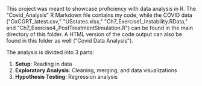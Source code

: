 This project was meant to showcase proficiency with data analysis in R. The "Covid_Analysis" R Markdown file contains my code, while the COVID data ("OxCGRT_latest.csv," "USstates.xlsx," "Ch7_Exercise1_Instability.RData," and "Ch7_Exercise4_PostTreatmentSimulation.R") can be found in the main directory of this folder. A HTML version of the code output can also be found in this folder as well ("Covid Data Analysis"). 

The analysis is divided into 3 parts:
1) **Setup**: Reading in data
2) **Exploratory Analysis**: Cleaning, merging, and data visualizations
3) **Hypothesis Testing**: Regression analysis

